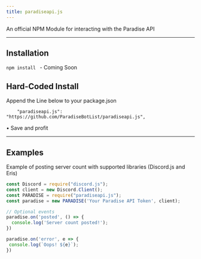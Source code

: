 ```yaml
---
title: paradiseapi.js
---
```


An official NPM Module for interacting with the  Paradise API

---

## Installation
`npm install ` - Coming Soon

## Hard-Coded Install
Append the Line below to your package.json
```
    "paradiseapi.js": "https://github.com/ParadiseBotList/paradiseapi.js",
```

• Save and profit

---

## Examples

Example of posting server count with supported libraries (Discord.js and Eris)
```jsx harmony
const Discord = require("discord.js");
const client = new Discord.Client();
const PARADISE = require("paradiseapi.js");
const paradise = new PARADISE('Your Paradise API Token', client);

// Optional events
paradise.on('posted', () => {
  console.log('Server count posted!');
})

paradise.on('error', e => {
 console.log(`Oops! ${e}`);
})
```
